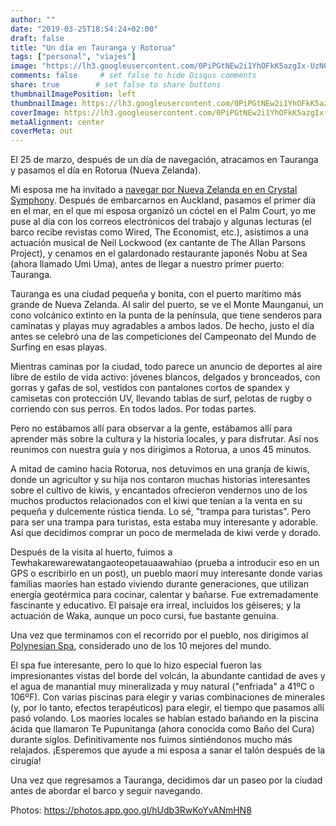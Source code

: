 ```yaml
---
author: ""
date: "2019-03-25T18:54:24+02:00"
draft: false
title: "Un día en Tauranga y Rotorua"
tags: ["personal", "viajes"]
image: "https://lh3.googleusercontent.com/0PiPGtNEw2i1YhOFkK5azgIx-UzN6H7nfmdK_0OcQ975vGCaG8blzkcpW3Ib_0fgGzAsDHU3L205LxAObau4JlkXKzVDUFmueRtvjgNo5-W4aGfjJFeOfvPBHCRKoVsUxCGPrGi-hkE=w2400"
comments: false     # set false to hide Disqus comments
share: true        # set false to share buttons
thumbnailImagePosition: left
thumbnailImage: https://lh3.googleusercontent.com/0PiPGtNEw2i1YhOFkK5azgIx-UzN6H7nfmdK_0OcQ975vGCaG8blzkcpW3Ib_0fgGzAsDHU3L205LxAObau4JlkXKzVDUFmueRtvjgNo5-W4aGfjJFeOfvPBHCRKoVsUxCGPrGi-hkE=w2400
coverImage: https://lh3.googleusercontent.com/0PiPGtNEw2i1YhOFkK5azgIx-UzN6H7nfmdK_0OcQ975vGCaG8blzkcpW3Ib_0fgGzAsDHU3L205LxAObau4JlkXKzVDUFmueRtvjgNo5-W4aGfjJFeOfvPBHCRKoVsUxCGPrGi-hkE=w2400
metaAlignment: center
coverMeta: out
---
```


El 25 de marzo, después de un día de navegación, atracamos en Tauranga y pasamos el día en Rotorua (Nueva Zelanda).

<!--more-->

Mi esposa me ha invitado a [navegar por Nueva Zelanda en en Crystal Symphony](http://www.crystalcruises.com/voyage/details/Auckland-to-Sydney-ocs190323-16). Después de embarcarnos en Auckland, pasamos el primer día en el mar, en el que mi esposa organizó un cóctel en el Palm Court, yo me puse al día con los correos electrónicos del trabajo y algunas lecturas (el barco recibe revistas como Wired, The Economist, etc.), asistimos a una actuación musical de Neil Lockwood (ex cantante de The Allan Parsons Project), y cenamos en el galardonado restaurante japonés Nobu at Sea (ahora llamado Umi Uma), antes de llegar a nuestro primer puerto: Tauranga.

Tauranga es una ciudad pequeña y bonita, con el puerto marítimo más grande de Nueva Zelanda. Al salir del puerto, se ve el Monte Maunganui, un cono volcánico extinto en la punta de la península, que tiene senderos para caminatas y playas muy agradables a ambos lados. De hecho, justo el día antes se celebró una de las competiciones del Campeonato del Mundo de Surfing en esas playas.

Mientras caminas por la ciudad, todo parece un anuncio de deportes al aire libre de estilo de vida activo: jóvenes blancos, delgados y bronceados, con gorras y gafas de sol, vestidos con pantalones cortos de spandex y camisetas con protección UV, llevando tablas de surf, pelotas de rugby o corriendo con sus perros. En todos lados. Por todas partes.

Pero no estábamos allí para observar a la gente, estábamos allí para aprender más sobre la cultura y la historia locales, y para disfrutar. Así nos reunimos con nuestra guía y nos dirigimos a Rotorua, a unos 45 minutos.

A mitad de camino hacia Rotorua, nos detuvimos en una granja de kiwis, donde un agricultor y su hija nos contaron muchas historias interesantes sobre el cultivo de kiwis, y encantados ofrecieron vendernos uno de los muchos productos relacionados con el kiwi que tenían a la venta en su pequeña y dulcemente rústica tienda. Lo sé, "trampa para turistas". Pero para ser una trampa para turistas, esta estaba muy interesante y adorable. Así que decidimos comprar un poco de mermelada de kiwi verde y dorado.

Después de la visita al huerto, fuimos a Tewhakarewarewatangaoteopetauaawahiao (prueba a introducir eso en un GPS o escribirlo en un post), un pueblo maorí muy interesante donde varias familias maoríes han estado viviendo durante generaciones, que utilizan energía geotérmica para cocinar, calentar y bañarse. Fue extremadamente fascinante y educativo. El paisaje era irreal, incluidos los géiseres; y la actuación de Waka, aunque un poco cursi, fue bastante genuina.

Una vez que terminamos con el recorrido por el pueblo, nos dirigimos al [Polynesian Spa](https://www.polynesianspa.co.nz), considerado uno de los 10 mejores del mundo.

El spa fue interesante, pero lo que lo hizo especial fueron las impresionantes vistas del borde del volcán, la abundante cantidad de aves y el agua de manantial muy mineralizada y muy natural ("enfriada" a 41ºC o 106ºF). Con varias piscinas para elegir y varias combinaciones de minerales (y, por lo tanto, efectos terapéuticos) para elegir, el tiempo que pasamos allí pasó volando. Los maoríes locales se habían estado bañando en la piscina ácida que llamaron Te Pupunitanga (ahora conocida como Baño del Cura) durante siglos. Definitivamente nos fuimos sintiéndonos mucho más relajados. ¡Esperemos que ayude a mi esposa a sanar el talón después de la cirugía!

Una vez que regresamos a Tauranga, decidimos dar un paseo por la ciudad antes de abordar el barco y seguir navegando.

Photos: https://photos.app.goo.gl/hUdb3RwKoYvANmHN8
